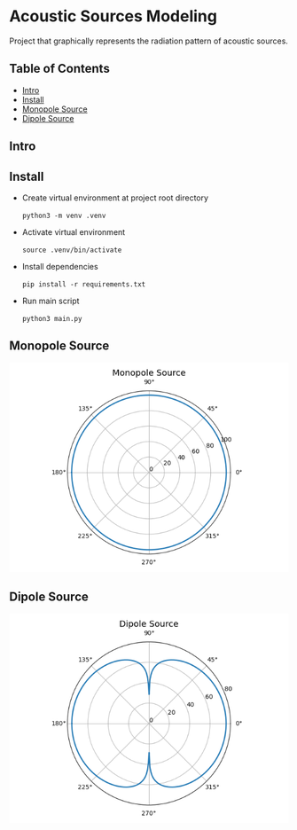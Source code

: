 <h1> Acoustic Sources Modeling </h1>

Project that graphically represents the radiation pattern of acoustic sources.

<h2> Table of Contents</h2>

- [Intro](#intro)
- [Install](#install)
- [Monopole Source](#monopole-source)
- [Dipole Source](#dipole-source)

## Intro

## Install

- Create virtual environment at project root directory

  `python3 -m venv .venv`

- Activate virtual environment

  `source .venv/bin/activate`

- Install dependencies

  `pip install -r requirements.txt`

- Run main script

  `python3 main.py`

## Monopole Source

<img src="./figures/monopole-source.png" alt="Monopole source image"/>

## Dipole Source

<img src="./figures/dipole-source.png" alt="Dipole source image"/>
